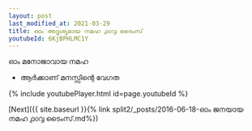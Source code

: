 ```yaml
---
layout: post
last_modified_at: 2021-03-29
title: ഓം അദൃശ്യമായ നമഹ ൧൦൮ ടൈംസ്
youtubeId: 6KjBPHLMC1Y
---
```

 
 
 ഓം മനോജാവായ നമഹ 
 
 -  ആർക്കാണ് മനസ്സിന്റെ വേഗത 
 
  
 
  
 
 
 
 
 
 


{% include youtubePlayer.html id=page.youtubeId %}
 
[Next]({{ site.baseurl }}{% link  split2/_posts/2016-06-18-ഓം ജനയായ നമഹ ൧൦൮ ടൈംസ്.md%})
 
